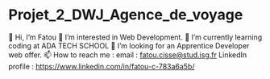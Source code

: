 # Projet_2_DWJ_Agence_de_voyage

👋 Hi, I’m Fatou
👀 I’m interested in Web Development.
🌱 I’m currently learning coding at ADA TECH SCHOOL
💞️ I’m looking for an Apprentice Developer web offer. 
📫 How to reach me : 
email : fatou.cisse@stud.isg.fr
LinkedIn profile : https://www.linkedin.com/in/fatou-c-783a6a5b/
